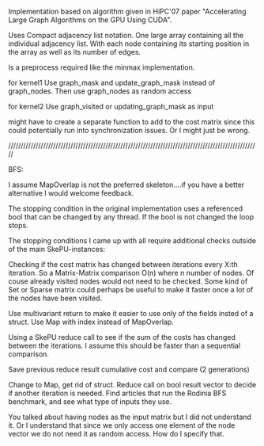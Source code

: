 Implementation based on algorithm given in HiPC'07
paper "Accelerating Large Graph Algorithms on the GPU Using CUDA".

Uses Compact adjacency list notation.
One large array containing all the individual adjacency list.
With each node containing its starting position in the array as well as its number of edges.

Is a preprocess required like the minmax implementation.

for kernel1
Use graph_mask and update_graph_mask instead of graph_nodes.
Then use graph_nodes as random access

for kernel2
Use graph_visited or updating_graph_mask as input

might have to create a separate function to add to the cost matrix since this could potentially run into synchronization issues.
Or I might just be wrong.


/////////////////////////////////////////////////////////////////////////////////////////////////////

BFS:

I assume MapOverlap is not the preferred skeleton....if you have a better alternative I would welcome feedback.

The stopping condition in the original implementation uses a referenced bool that can be changed by any thread.
If the bool is not changed the loop stops.

The stopping conditions I came up with all require additional checks outside of the main SkePU-instances:

Checking if the cost matrix has changed between iterations every X:th iteration.
So a Matrix-Matrix comparison O(n) where n number of nodes. Of couse already visited nodes would not need to be checked. Some kind of Set or Sparse matrix could perhaps be useful to make it faster once a lot of the nodes have been visited.

Use multivariant return to make it easier to use only of the fields insted of a struct. Use Map with index instead of MapOverlap. 

Using a SkePU reduce call to see if the sum of the costs has changed between the iterations. I assume this should be faster than a sequential comparison.

Save previous reduce result cumulative cost and compare (2 generations)

Change to Map, get rid of struct.
Reduce call on bool result vector to decide if another iteration is needed.
Find articles that run the Rodinia BFS benchmark, and see what type of inputs they use.

You talked about having nodes as the input matrix but I did not understand it.
Or I understand that since we only access one element of the node vector we do not need it as random access.
How do I specify that.
